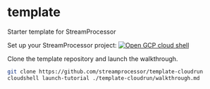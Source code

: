 # template
Starter template for StreamProcessor

Set up your StreamProcessor project:
[![Open GCP cloud shell](http://gstatic.com/cloudssh/images/open-btn.png)](https://shell.cloud.google.com)

Clone the template repository and launch the walkthrough.

```bash
git clone https://github.com/streamprocessor/template-cloudrun
cloudshell launch-tutorial ./template-cloudrun/walkthrough.md
```
